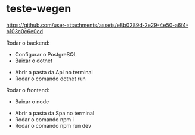 # teste-wegen


https://github.com/user-attachments/assets/e8b0289d-2e29-4e50-a6f4-b103c0c6e0cd


Rodar o backend:

<ul> <li>Configurar o PostgreSQL</li>
<li>Baixar o dotnet</li>

</ul>


<ul>
  <li>Abrir a pasta da Api no terminal</li>
  <li>Rodar o comando dotnet run</li>
</ul>

Rodar o frontend:

<ul><li>Baixar o node</li></ul>

<ul>
  <li>
    Abrir a pasta da Spa no terminal
  </li>
  <li>
    Rodar o comando npm i 
  </li>

  <li>
    Rodar o comando npm run dev
  </li>
</ul>
